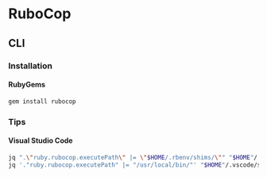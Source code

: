 # RuboCop

## CLI

### Installation

#### RubyGems

```sh
gem install rubocop
```

### Tips

#### Visual Studio Code

```sh
jq ".\"ruby.rubocop.executePath\" |= \"$HOME/.rbenv/shims/\"" "$HOME"/.vscode/settings.json | sponge "$HOME"/.vscode/settings.json
jq '."ruby.rubocop.executePath" |= "/usr/local/bin/"' "$HOME"/.vscode/settings.json | sponge "$HOME"/.vscode/settings.json
```
